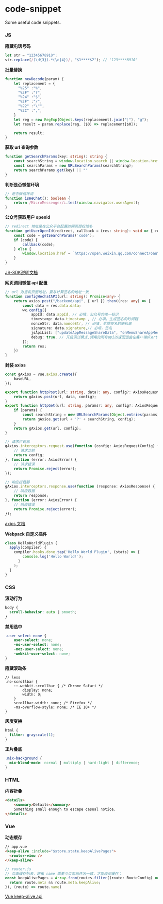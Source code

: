 # code-snippet
Some useful code snippets.

### JS

**隐藏电话号码**

```js
let str = "12345678910";
str.replace(/(\d{3}).*(\d{4})/, "$1****$2"); // '123****8910'
```

**批量替换**

```js
function newDecode(param) {
    let replacement = {
      "%25" :"%",
      "%3F" :"?",
      "%24" :"$",
      "%2F" :"/",
      "%22" :"\"",
      "%2C" :",",
    }
    let reg = new RegExp(Object.keys(replacement).join("|"), "g");
    let result = param.replace(reg, ($0) => replacement[$0]);

    return result;
}
```

**获取 url 查询参数**

```ts
function getSearchParams(key: string): string {
    const searchString = window.location.search || window.location.href.split("?")[1];
    const searchParams = new URLSearchParams(searchString);
    return searchParams.get(key) || ""
}
```

**判断是否微信环境**

```ts
// 是否微信环境
function isWeChat(): boolean {
    return /MicroMessenger/i.test(window.navigator.userAgent);
}
```

**公众号获取用户 openid**

```ts
// redirect 地址是在公众平台配置的网页授权域名 
function getUserOpenId(redirect, callback = (res: string): void => { res }): void {
    const code = getSearchParams('code');
    if (code) {
        callback(code);
    } else {
        window.location.href = `https://open.weixin.qq.com/connect/oauth2/authorize?appid=${AppId}&redirect_uri=${encodeURIComponent(redirect)}&response_type=code&scope=snsapi_base&state=1#wechat_redirect`
    }
}
```

[JS-SDK说明文档](https://developers.weixin.qq.com/doc/offiaccount/OA_Web_Apps/JS-SDK.html)

**网页调用微信 api 配置**

```ts
// url 为当前页面地址，要与计算签名的地址一致
function configWechatAPI(url: string): Promise<any> {
    return axios.post("/backend/api", { url }).then((res: any) => {
        const data = res.data.data;
        wx.config({
            appId: data.appId, // 必填，公众号的唯一标识
            timestamp: data.timestamp , // 必填，生成签名的时间戳
            nonceStr: data.nonceStr, // 必填，生成签名的随机串
            signature: data.signature,// 必填，签名
            jsApiList: ["updateAppMessageShareData", "onMenuShareAppMessage"] // 必填，需要使用的JS接口列表
            debug: true, // 开启调试模式,调用的所有api的返回值会在客户端alert出来，若要查看传入的参数，可以在pc端打开，参数信息会通过log打出，仅在pc端时才会打印。
        });
        return res;
    })
}
```

**封装 axios**

```ts
const gAxios = Vue.axios.create({
    baseURL,
});

export function httpPost(url: string, data?: any, config?: AxiosRequestConfig) {
    return gAxios.post(url, data, config);
}
export function httpGet(url: string, params?: any, config?: AxiosRequestConfig) {
    if (params) {
        const searchString = new URLSearchParams(Object.entries(params)).toString();
        return gAxios.get(url + '?' + searchString, config);
    }
    return gAxios.get(url, config);
}

// 请求拦截器
gAxios.interceptors.request.use(function (config: AxiosRequestConfig) {
    // 请求之前
    return config;
}, function (error: AxiosError) {
    // 请求错误
    return Promise.reject(error);
});

// 响应拦截器
gAxios.interceptors.response.use(function (response: AxiosResponse) {
    // 响应数据
    return response;
}, function (error: AxiosError) {
    // 响应错误
    return Promise.reject(error);
});
```

[axios 文档](https://www.kancloud.cn/yunye/axios/234845)


**Webpack 自定义插件**

```js
class HelloWorldPlugin {
  apply(compiler) {
    compiler.hooks.done.tap('Hello World Plugin', (stats) => {
        console.log('Hello World!');
      }
    );
  }
}
```


### CSS

**滚动行为**

```css
body {
  scroll-behavior: auto | smooth;
}
```

**禁用选中**

```css
.user-select-none {
    user-select: none;
    -ms-user-select: none;
    -moz-user-select: none;
    -webkit-user-select: none;
}
```

**隐藏滚动条**

```less
// less
.no-scrollbar {
    ::-webkit-scrollbar { /* Chrome Safari */
        display: none;
        width: 0;
    }
    scrollbar-width: none; /* Firefox */
    -ms-overflow-style: none; /* IE 10+ */
}
```

**灰度变换**

```css
html {
  filter: grayscale(1);
}
```

**正片叠底**

```css
.mix-background {
  mix-blend-mode: normal | multiply | hard-light | difference;
}
```

### HTML

**内容折叠**

```html
<details>
    <summary>Details</summary>
    Something small enough to escape casual notice.
</details>
```

### Vue

**动态缓存**

```html
// app.vue
<keep-alive :include="$store.state.keepAlivePages">
  <router-view />
</keep-alive>
```

```js
// router.js
// 页面缓存列表，路由 name 需要与页面组件名一致，才能应用缓存；
const keepAlivePages = Array.from(routes.filter((route: RouteConfig) => {
  return route.meta && route.meta.keepAlive;
}), (route) => route.name)
```

[Vue keep-alive api](https://cn.vuejs.org/v2/api/#keep-alive)